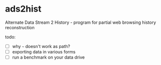 # ads2hist
Alternate Data Stream 2 History - program for partial web browsing history reconstruction

todo:
- [ ] why `~` doesn't work as path?
- [ ] exporting data in various forms
- [ ] run a benchmark on your data drive
